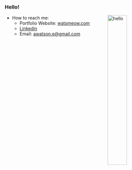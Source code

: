 ### Hello!

<img width="35%" align="right" alt="hello" src="https://user-images.githubusercontent.com/99840213/183298703-d7284920-b9b7-40c1-84f0-20b2c8b294f1.jpg" />

- How to reach me: 
  - Portfolio Website: [watsmeow.com](https://www.watsmeow.com/)
  - [Linkedin](https://www.linkedin.com/in/aewatson47) 
  - Email: awatson.e@gmail.com

<!-- 
<h3>Languages and Tools:</h3>
<p><img src="https://raw.githubusercontent.com/devicons/devicon/master/icons/java/java-original.svg" alt="javascript" width="40" height="40"/><img src="https://raw.githubusercontent.com/devicons/devicon/master/icons/javascript/javascript-original.svg" alt="javascript" width="40" height="40"/><img src="https://brandeps.com/logo-download/R/React-logo-vector-01.svg" alt="react" width="40" height="40"/><img src="https://brandeps.com/logo-download/N/Node-JS-logo-vector-02.svg" width="40" height="40"/><img src="https://raw.githubusercontent.com/devicons/devicon/master/icons/python/python-original.svg" alt="python" width="40" height="40"/><img src="https://raw.githubusercontent.com/devicons/devicon/master/icons/mongodb/mongodb-original-wordmark.svg" alt="mongodb" width="40" height="40"/> <img src="https://encrypted-tbn0.gstatic.com/images?q=tbn:ANd9GcQeTposYMjtwh1eh_Ar4ArfBzo5ZN8V9U4oG8PedphtSRRnPjFkSHK5D0fIdw_s2fMYs_Y&usqp=CAU" alt="sql" width="40" height="40"/> <img src="https://www.vectorlogo.zone/logos/git-scm/git-scm-icon.svg" alt="git" width="40" height="40"/><img src="https://raw.githubusercontent.com/devicons/devicon/master/icons/css3/css3-original-wordmark.svg" alt="css3" width="40" height="40"/><img src="https://raw.githubusercontent.com/devicons/devicon/master/icons/html5/html5-original-wordmark.svg" alt="html5" width="40" height="40"/> <img src="https://www.vectorlogo.zone/logos/getpostman/getpostman-icon.svg" alt="postman" width="40" height="40"/>
</p> -->
